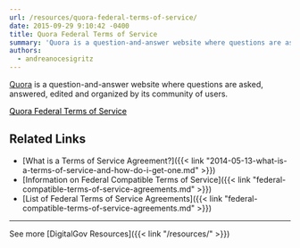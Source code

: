 ```yaml
---
url: /resources/quora-federal-terms-of-service/
date: 2015-09-29 9:10:42 -0400
title: Quora Federal Terms of Service
summary: 'Quora is a question-and-answer website where questions are asked, answered, edited and organized by its community of users. Quora Federal Terms of Service   Related Links What is a Terms of Service Agreement? Information on Federal Compatible Terms of Service List of Federal Terms of Service Agreements     See more DigitalGov Resources'
authors:
  - andreanocesigritz
---
```


[Quora](https://www.quora.com/) is a question-and-answer website where questions are asked, answered, edited and organized by its community of users.

<a class="button" style="color: #000000" href="https://www.quora.com/about/government_tos">Quora Federal Terms of Service</a>

 

## Related Links

  * [What is a Terms of Service Agreement?]({{< link "2014-05-13-what-is-a-terms-of-service-and-how-do-i-get-one.md" >}})
  * [Information on Federal Compatible Terms of Service]({{< link "federal-compatible-terms-of-service-agreements.md" >}})
  * [List of Federal Terms of Service Agreements]({{< link "federal-compatible-terms-of-service-agreements.md" >}})

 

* * *

 

See more [DigitalGov Resources]({{< link "/resources/" >}})